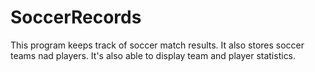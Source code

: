 # SoccerRecords
This program keeps track of soccer match results. It also stores soccer teams nad players. It's also able to display team and player statistics.
